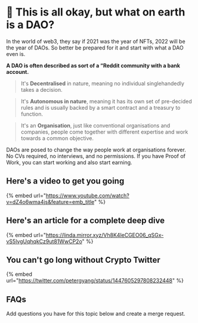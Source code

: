 # 🤔 This is all okay, but what on earth is a DAO?

In the world of web3, they say if 2021 was the year of NFTs, 2022 will be the year of DAOs. So better be prepared for it and start with what a DAO even is.

**A DAO is often described as sort of a “Reddit community with a bank account.**

> It's **Decentralised** in nature, meaning no individual singlehandedly takes a decision.

>It's **Autonomous in nature**, meaning it has its own set of pre-decided rules and is usually backed by a smart contract and a treasury to function.

>It's an **Organisation**, just like conventional organisations and companies, people come together with different expertise and work towards a common objective.

DAOs are posed to change the way people work at organisations forever. No CVs required, no interviews, and no permissions. If you have Proof of Work, you can start working and also start earning.

## Here's a video to get you going

{% embed url="https://www.youtube.com/watch?v=dZ4o6wma4js&feature=emb_title" %}

## Here's an article for a complete deep dive

{% embed url="https://linda.mirror.xyz/Vh8K4leCGEO06_qSGx-vS5lvgUqhqkCz9ut81WwCP2o" %}

## You can't go long without Crypto Twitter

{% embed url="https://twitter.com/petergyang/status/1447605297808232448" %}

## FAQs

Add questions you have for this topic below and create a merge request.